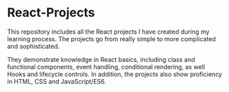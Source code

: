 # React-Projects

This repository includes all the React projects I have created during my learning process. The projects go from really simple to more complicated and sophisticated. 

They demonstrate knowledge in React basics, including class and functional components, event handling, conditional rendering, as well Hooks and lifecycle controls.
In addition, the projects also show proficiency in HTML, CSS and JavaScript/ES6. 

